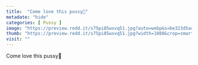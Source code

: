 ```yaml
---
title:  "Come love this pussy💚"
metadate: "hide"
categories: [ Pussy ]
image: "https://preview.redd.it/s75pi85wxvq51.jpg?auto=webp&s=be323d5ac1a80f431510e2e42ba3cf601db9f369"
thumb: "https://preview.redd.it/s75pi85wxvq51.jpg?width=1080&crop=smart&auto=webp&s=b47c2f87d4ecdf0c8eff947edd5266cac25b29ae"
visit: ""
---
```

Come love this pussy💚
